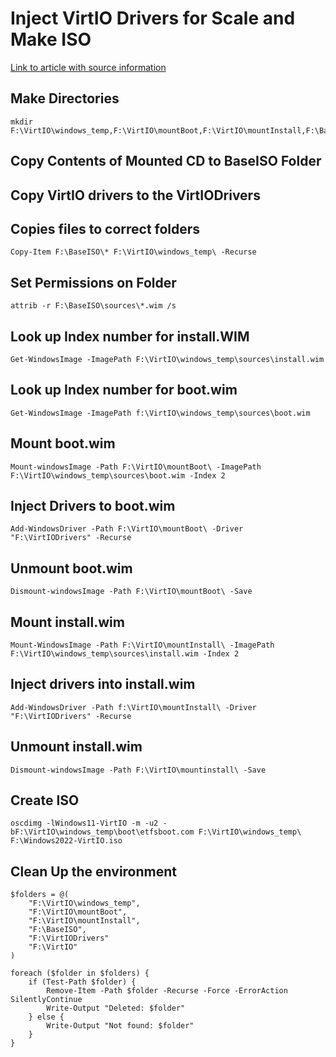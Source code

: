 # Inject VirtIO Drivers for Scale and Make ISO

[Link to article with source information](https://portal.nutanix.com/page/documents/kbs/details?targetId=kA00e000000bt28CAA)


## Make Directories
```
mkdir F:\VirtIO\windows_temp,F:\VirtIO\mountBoot,F:\VirtIO\mountInstall,F:\BaseISO,F:\VirtIODrivers
```
## Copy Contents of Mounted CD to BaseISO Folder

## Copy VirtIO drivers to the VirtIODrivers

## Copies files to correct folders
```
Copy-Item F:\BaseISO\* F:\VirtIO\windows_temp\ -Recurse
```
## Set Permissions on Folder
```
attrib -r F:\BaseISO\sources\*.wim /s
```

## Look up Index number for install.WIM
```
Get-WindowsImage -ImagePath F:\VirtIO\windows_temp\sources\install.wim
```

## Look up Index number for boot.wim
```
Get-WindowsImage -ImagePath f:\VirtIO\windows_temp\sources\boot.wim
```
## Mount boot.wim
```
Mount-windowsImage -Path F:\VirtIO\mountBoot\ -ImagePath F:\VirtIO\windows_temp\sources\boot.wim -Index 2
```
## Inject Drivers to boot.wim
```
Add-WindowsDriver -Path F:\VirtIO\mountBoot\ -Driver "F:\VirtIODrivers" -Recurse
```
## Unmount boot.wim
```
Dismount-windowsImage -Path F:\VirtIO\mountBoot\ -Save
```
## Mount install.wim 
```
Mount-WindowsImage -Path F:\VirtIO\mountInstall\ -ImagePath F:\VirtIO\windows_temp\sources\install.wim -Index 2
```
## Inject drivers into install.wim
```
Add-WindowsDriver -Path f:\VirtIO\mountInstall\ -Driver "F:\VirtIODrivers" -Recurse
```
## Unmount install.wim
```
Dismount-windowsImage -Path F:\VirtIO\mountinstall\ -Save
```
## Create ISO
```
oscdimg -lWindows11-VirtIO -m -u2 -bF:\VirtIO\windows_temp\boot\etfsboot.com F:\VirtIO\windows_temp\ F:\Windows2022-VirtIO.iso
```

## Clean Up the environment
```
$folders = @(
    "F:\VirtIO\windows_temp",
    "F:\VirtIO\mountBoot",
    "F:\VirtIO\mountInstall",
    "F:\BaseISO",
    "F:\VirtIODrivers"
    "F:\VirtIO"
)

foreach ($folder in $folders) {
    if (Test-Path $folder) {
        Remove-Item -Path $folder -Recurse -Force -ErrorAction SilentlyContinue
        Write-Output "Deleted: $folder"
    } else {
        Write-Output "Not found: $folder"
    }
}
```
